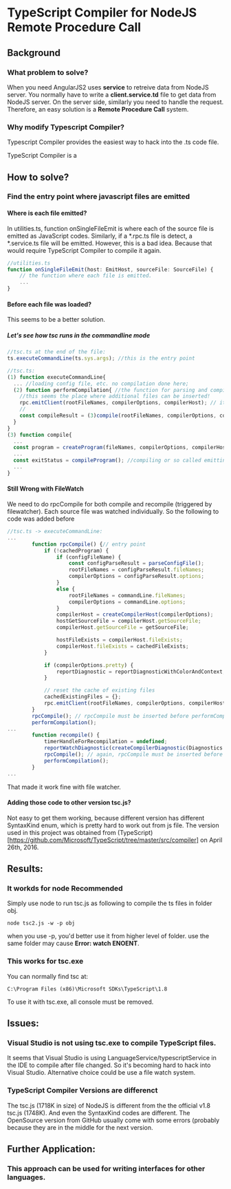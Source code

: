 # TypeScript Compiler for NodeJS Remote Procedure Call

## Background
### What problem to solve?
When you need AngularJS2 uses **service** to retreive data from NodeJS server. You normally have to write a **client.service.td** file to get data from NodeJS server. On the server side, similarly you need to handle the request. Therefore, an easy solution is a **Remote Procedure Call** system.
### Why modify Typescript Compiler?
Typescript Compiler provides the easiest way to hack into the .ts code file. 

TypeScript Compiler is a 

## How to solve?

### Find the entry point where javascript files are emitted

#### Where is each file emitted?
In utilities.ts, function onSingleFileEmit is where each of the source file is emitted as JavaScript codes. Similarly, if a *.rpc.ts file is detect, a *.service.ts file will be emitted. However, this is a bad idea. Because that would require TypeScript Compiler to compile it again.
```typescript
//utilities.ts
function onSingleFileEmit(host: EmitHost, sourceFile: SourceFile) {
    // the function where each file is emitted.
    ...
}
```

#### Before each file was loaded?
This seems to be a better solution.
##### Let's see how tsc runs in the commandline mode
```typescript
//tsc.ts at the end of the file:
ts.executeCommandLine(ts.sys.args); //this is the entry point
```
```typescript
//tsc.ts:
(1) function executeCommandLine{
  ... //loading config file, etc. no compilation done here;
  (2) function performCompilation{ //the function for parsing and compiling
    //this seems the place where additional files can be inserted!
    rpc.emitClient(rootFileNames, compilerOptions, compilerHost); // it is here now!!
    //
    const compileResult = (3)compile(rootFileNames, compilerOptions, compilerHost);
  }
}
(3) function compile{
  ...
  const program = createProgram(fileNames, compilerOptions, compilerHost); // parsing
  ...
  const exitStatus = compileProgram(); //compiling or so called emitting
  ...
}
```

#### Still Wrong with FileWatch
We need to do rpcCompile for both compile and recompile (triggered by filewatcher).
Each source file was watched individually. So the following to code was added before 
```typescript
//tsc.ts -> executeCommandLine:
...
        function rpcCompile() {// entry point
            if (!cachedProgram) {
                if (configFileName) {
                    const configParseResult = parseConfigFile();
                    rootFileNames = configParseResult.fileNames;
                    compilerOptions = configParseResult.options;
                }
                else {
                    rootFileNames = commandLine.fileNames;
                    compilerOptions = commandLine.options;
                }
                compilerHost = createCompilerHost(compilerOptions);
                hostGetSourceFile = compilerHost.getSourceFile;
                compilerHost.getSourceFile = getSourceFile;

                hostFileExists = compilerHost.fileExists;
                compilerHost.fileExists = cachedFileExists;
            }

            if (compilerOptions.pretty) {
                reportDiagnostic = reportDiagnosticWithColorAndContext;
            }

            // reset the cache of existing files
            cachedExistingFiles = {};
            rpc.emitClient(rootFileNames, compilerOptions, compilerHost);
        }
        rpcCompile(); // rpcCompile must be inserted before performCompilation.
        performCompilation(); 
...
        function recompile() {
            timerHandleForRecompilation = undefined;
            reportWatchDiagnostic(createCompilerDiagnostic(Diagnostics.File_change_detected_Starting_incremental_compilation));
            rpcCompile(); // again, rpcCompile must be inserted before performCompilation.
            performCompilation();
        }
...
```
That made it work fine with file watcher.

#### Adding those code to other version tsc.js?
Not easy to get them working, because different version has different SyntaxKind enum, which is pretty hard to work out from js file. The version used in this project was obtained from (TypeScript)[https://github.com/Microsoft/TypeScript/tree/master/src/compiler] on April 26th, 2016.

## Results:
### It workds for node **Recommended**
Simply use node to run tsc.js as following to compile the ts files in folder obj.
```
node tsc2.js -w -p obj
```
when you use -p, you'd better use it from higher level of folder. use the same folder may cause **Error: watch  ENOENT**.

### This works for tsc.exe
You can normally find tsc at:
```
C:\Program Files (x86)\Microsoft SDKs\TypeScript\1.8
```
To use it with tsc.exe, all console must be removed.

## Issues:
### Visual Studio is not using tsc.exe to compile TypeScript files.
It seems that Visual Studio is using LanguageService/typescriptService in the IDE to compile after file changed.
So it's becoming hard to hack into Visual Studio.
Alternative choice could be use a file watch system.
### TypeScript Compiler Versions are differenct
The tsc.js (1718K in size) of NodeJS is different from the the official v1.8 tsc.js (1748K). And even the SyntaxKind codes are different. The OpenSource version from GitHub usually come with some errors (probably because they are in the middle for the next version.

## Further Application:
### This approach can be used for writing interfaces for other languages.

